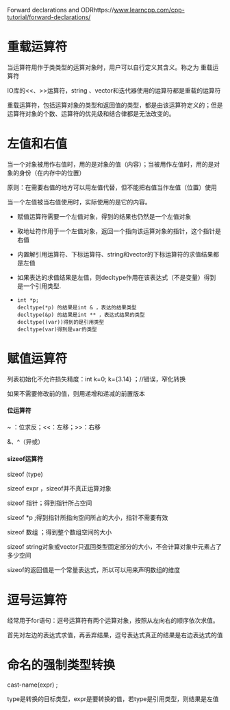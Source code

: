 Forward declarations and ODRhttps://www.learncpp.com/cpp-tutorial/forward-declarations/

# 重载运算符

当运算符用作于类类型的运算对象时，用户可以自行定义其含义。称之为 重载运算符

IO库的<<、>>运算符，string 、vector和迭代器使用的运算符都是重载的运算符

重载运算符，包括运算对象的类型和返回值的类型，都是由该运算符定义的；但是运算符对象的个数、运算符的优先级和结合律都是无法改变的。



# 左值和右值

当一个对象被用作右值时，用的是对象的值（内容）；当被用作左值时，用的是对象的身份（在内存中的位置）

原则：在需要右值的地方可以用左值代替，但不能把右值当作左值（位置）使用

当一个左值被当右值使用时，实际使用的是它的内容。

- 赋值运算符需要一个左值对象，得到的结果也仍然是一个左值对象

- 取地址符作用于一个左值对象，返回一个指向该运算对象的指针，这个指针是右值

- 内置解引用运算符、下标运算符、string和vector的下标运算符的求值结果都是左值

- 如果表达的求值结果是左值，则decltype作用在该表达式（不是变量）得到 是一个引用类型.

- ```
  int *p;
  decltype(*p) 的结果是int & ，表达的结果类型
  decltype(&p) 的结果是int ** ，表达式结果的类型
  decltype((var))得到的是引用类型
  decltype(var)得到是var的类型
  ```



# 赋值运算符

列表初始化不允许损失精度：int k=0;   k={3.14} ；//错误，窄化转换

如果不需要修改前的值，则用递增和递减的前置版本

#### 位运算符

~ ：位求反；<<：左移；>>：右移

&、^（异或）



#### sizeof运算符

sizeof (type)

sizeof expr ，sizeof并不真正运算对象

sizeof 指针；得到指针所占空间

sizeof  *p ;得到指针所指向空间所占的大小，指针不需要有效

sizeof 数组 ；得到整个数组空间的大小

sizeof string对象或vector只返回类型固定部分的大小，不会计算对象中元素占了多少空间

sizeof的返回值是一个常量表达式，所以可以用来声明数组的维度

# 逗号运算符

经常用于for语句：逗号运算符有两个运算对象，按照从左向右的顺序依次求值。

首先对左边的表达式求值，再丢弃结果，逗号表达式真正的结果是右边表达式的值



# 命名的强制类型转换

cast-name<type >(expr) ;

type是转换的目标类型，expr是要转换的值，若type是引用类型，则结果是左值




